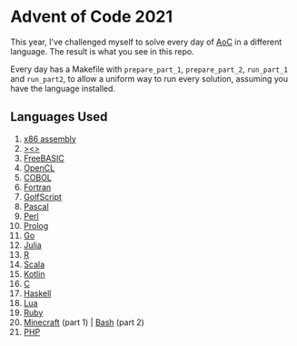 # Advent of Code 2021

This year, I've challenged myself to solve every day of [AoC](https://adventofcode.com/2021) in a different language. The result is what you see in this repo.

Every day has a Makefile with `prepare_part_1`, `prepare_part_2`, `run_part_1` and `run_part2`, to allow a uniform way to run every solution, assuming you have the language installed.

## Languages Used

 1. [x86 assembly](https://en.wikipedia.org/wiki/X86_assembly_language)
 2. [><>](https://esolangs.org/wiki/Fish)
 3. [FreeBASIC](https://www.freebasic.net/)
 4. [OpenCL](https://www.khronos.org/opencl/)
 5. [COBOL](https://nl.wikipedia.org/wiki/COBOL)
 6. [Fortran](https://fortran-lang.org/)
 7. [GolfScript](http://www.golfscript.com/golfscript/)
 8. [Pascal](https://en.wikipedia.org/wiki/Pascal_(programming_language))
 9. [Perl](https://www.perl.org/)
10. [Prolog](https://www.swi-prolog.org/)
11. [Go](https://go.dev/)
12. [Julia](https://julialang.org/)
13. [R](https://www.r-project.org/)
14. [Scala](https://scala-lang.org/)
15. [Kotlin](https://kotlinlang.org/)
16. [C](https://en.wikipedia.org/wiki/C_(programming_language))
17. [Haskell](https://www.haskell.org/)
18. [Lua](https://www.lua.org/)
19. [Ruby](https://www.ruby-lang.org/)
20. [Minecraft](https://www.minecraft.net/) (part 1) | [Bash](https://www.gnu.org/software/bash/) (part 2)
21. [PHP](https://www.php.net/)
